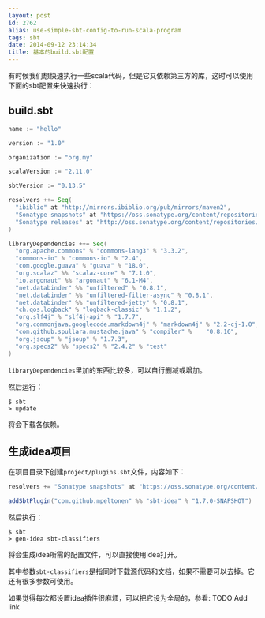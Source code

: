 ```yaml
---
layout: post
id: 2762
alias: use-simple-sbt-config-to-run-scala-program
tags: sbt
date: 2014-09-12 23:14:34
title: 基本的build.sbt配置
---
```


有时候我们想快速执行一些scala代码，但是它又依赖第三方的库，这时可以使用下面的sbt配置来快速执行：

## build.sbt

```scala
name := "hello"

version := "1.0"

organization := "org.my"

scalaVersion := "2.11.0"

sbtVersion := "0.13.5"

resolvers ++= Seq(
  "ibiblio" at "http://mirrors.ibiblio.org/pub/mirrors/maven2",
  "Sonatype snapshots" at "https://oss.sonatype.org/content/repositories/snapshots/",
  "Sonatype releases" at "http://oss.sonatype.org/content/repositories/releases"
)

libraryDependencies ++= Seq(
  "org.apache.commons" % "commons-lang3" % "3.3.2",
  "commons-io" % "commons-io" % "2.4",
  "com.google.guava" % "guava" % "18.0",
  "org.scalaz" %% "scalaz-core" % "7.1.0",
  "io.argonaut" %% "argonaut" % "6.1-M4",
  "net.databinder" %% "unfiltered" % "0.8.1",
  "net.databinder" %% "unfiltered-filter-async" % "0.8.1",
  "net.databinder" %% "unfiltered-jetty" % "0.8.1",
  "ch.qos.logback" % "logback-classic" % "1.1.2",
  "org.slf4j" % "slf4j-api" % "1.7.7",
  "org.commonjava.googlecode.markdown4j" % "markdown4j" % "2.2-cj-1.0",
  "com.github.spullara.mustache.java" % "compiler" %    "0.8.16",
  "org.jsoup" % "jsoup" % "1.7.3",
  "org.specs2" %% "specs2" % "2.4.2" % "test"
)
```

`libraryDependencies`里加的东西比较多，可以自行删减或增加。

然后运行：

```shell
$ sbt
> update
```

将会下载各依赖。

## 生成idea项目

在项目目录下创建`project/plugins.sbt`文件，内容如下：

```scala
resolvers += "Sonatype snapshots" at "https://oss.sonatype.org/content/repositories/snapshots/"

addSbtPlugin("com.github.mpeltonen" %% "sbt-idea" % "1.7.0-SNAPSHOT")
```

然后执行：

```shell
$ sbt
> gen-idea sbt-classifiers
```

将会生成idea所需的配置文件，可以直接使用idea打开。

其中参数`sbt-classifiers`是指同时下载源代码和文档，如果不需要可以去掉。它还有很多参数可使用。

如果觉得每次都设置idea插件很麻烦，可以把它设为全局的，参看: TODO Add link

